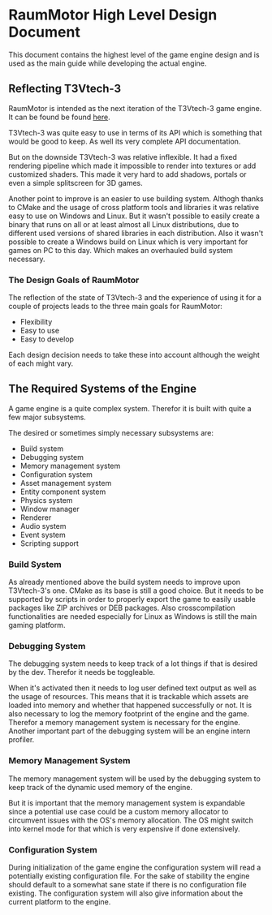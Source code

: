 # RaumMotor High Level Design Document

This document contains the highest level of the game engine design and is used as the main guide while developing the actual engine.

## Reflecting T3Vtech-3

RaumMotor is intended as the next iteration of the T3Vtech-3 game engine. It can be found be found [here](https://github.com/tevoran/T3Vtech-3).

T3Vtech-3 was quite easy to use in terms of its API which is something that would be good to keep. As well its very complete API documentation.

But on the downside T3Vtech-3 was relative inflexible. It had a fixed rendering pipeline which made it impossible to render into textures or add customized shaders. This made it very hard to add shadows, portals or even a simple splitscreen for 3D games.

Another point to improve is an easier to use building system. Althogh thanks to CMake and the usage of cross platform tools and libraries it was relative easy to use on Windows and Linux. But it wasn't possible to easily create a binary that runs on all or at least almost all Linux distributions, due to different used versions of shared libraries in each distribution. Also it wasn't possible to create a Windows build on Linux which is very important for games on PC to this day. Which makes an overhauled build system necessary.

### The Design Goals of RaumMotor

The reflection of the state of T3Vtech-3 and the experience of using it for a couple of projects leads to the three main goals for RaumMotor:

- Flexibility
- Easy to use
- Easy to develop

Each design decision needs to take these into account although the weight of each might vary.

## The Required Systems of the Engine

A game engine is a quite complex system. Therefor it is built with quite a few major subsystems.

The desired or sometimes simply necessary subsystems are:

- Build system
- Debugging system
- Memory management system
- Configuration system
- Asset management system
- Entity component system
- Physics system
- Window manager
- Renderer
- Audio system
- Event system
- Scripting support

### Build System

As already mentioned above the build system needs to improve upon T3Vtech-3's one. CMake as its base is still a good choice. But it needs to be supported by scripts in order to properly export the game to easily usable packages like ZIP archives or DEB packages. Also crosscompilation functionalities are needed especially for Linux as Windows is still the main gaming platform.

### Debugging System

The debugging system needs to keep track of a lot things if that is desired by the dev. Therefor it needs be toggleable.

When it's activated then it needs to log user defined text output as well as the usage of resources. This means that it is trackable which assets are loaded into memory and whether that happened successfully or not. It is also necessary to log the memory footprint of the engine and the game. Therefor a memory management system is necessary for the engine. Another important part of the debugging system will be an engine intern profiler.

### Memory Management System

The memory management system will be used by the debugging system to keep track of the dynamic used memory of the engine.

But it is important that the memory management system is expandable since a potential use case could be a custom memory allocator to circumvent issues with the OS's memory allocation. The OS might switch into kernel mode for that which is very expensive if done extensively.

### Configuration System

During initialization of the game engine the configuration system will read a potentially existing configuration file. For the sake of stability the engine should default to a somewhat sane state if there is no configuration file existing. The configuration system will also give information about the current platform to the engine.